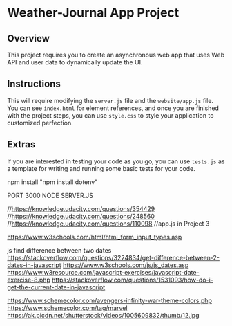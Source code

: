 # Weather-Journal App Project

## Overview
This project requires you to create an asynchronous web app that uses Web API and user data to dynamically update the UI.

## Instructions
This will require modifying the `server.js` file and the `website/app.js` file. You can see `index.html` for element references, and once you are finished with the project steps, you can use `style.css` to style your application to customized perfection.

## Extras
If you are interested in testing your code as you go, you can use `tests.js` as a template for writing and running some basic tests for your code.


npm install
"npm install dotenv"


PORT 3000
NODE SERVER.JS




//https://knowledge.udacity.com/questions/354429
//https://knowledge.udacity.com/questions/248560
//https://knowledge.udacity.com/questions/110098
//app.js in Project 3



https://www.w3schools.com/html/html_form_input_types.asp

js find difference between two dates
https://stackoverflow.com/questions/3224834/get-difference-between-2-dates-in-javascript
https://www.w3schools.com/js/js_dates.asp
https://www.w3resource.com/javascript-exercises/javascript-date-exercise-8.php
https://stackoverflow.com/questions/1531093/how-do-i-get-the-current-date-in-javascript


https://www.schemecolor.com/avengers-infinity-war-theme-colors.php
https://www.schemecolor.com/tag/marvel
https://ak.picdn.net/shutterstock/videos/1005609832/thumb/12.jpg
